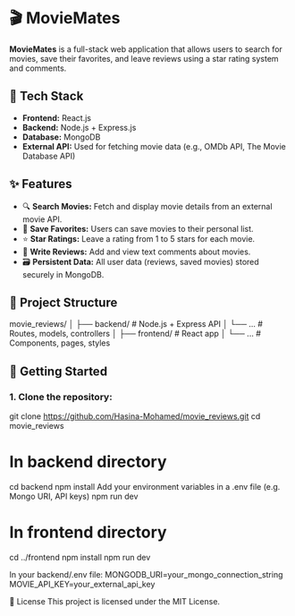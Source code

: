 # 🎬 MovieMates

**MovieMates** is a full-stack web application that allows users to search for movies, save their favorites, and leave reviews using a star rating system and comments.

## 🔧 Tech Stack

- **Frontend:** React.js
- **Backend:** Node.js + Express.js
- **Database:** MongoDB
- **External API:** Used for fetching movie data (e.g., OMDb API, The Movie Database API)

## ✨ Features

- 🔍 **Search Movies:** Fetch and display movie details from an external movie API.
- 💾 **Save Favorites:** Users can save movies to their personal list.
- ⭐ **Star Ratings:** Leave a rating from 1 to 5 stars for each movie.
- 💬 **Write Reviews:** Add and view text comments about movies.
- 🗃️ **Persistent Data:** All user data (reviews, saved movies) stored securely in MongoDB.

## 📁 Project Structure

movie_reviews/
│
├── backend/ # Node.js + Express API
│ └── ... # Routes, models, controllers
│
├── frontend/ # React app
│ └── ... # Components, pages, styles


## 🚀 Getting Started

### 1. Clone the repository:


git clone https://github.com/Hasina-Mohamed/movie_reviews.git
cd movie_reviews

# In backend directory
cd backend
npm install
Add your environment variables in a .env file (e.g. Mongo URI, API keys)
npm run dev

# In frontend directory
cd ../frontend
npm install
npm run dev

In your backend/.env file:
MONGODB_URI=your_mongo_connection_string
MOVIE_API_KEY=your_external_api_key

📝 License
This project is licensed under the MIT License.



